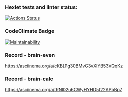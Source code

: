 ### Hexlet tests and linter status:
[![Actions Status](https://github.com/lisa-gold/python-project-49/workflows/hexlet-check/badge.svg)](https://github.com/lisa-gold/python-project-49/actions)

### CodeClimate Badge
[![Maintainability](https://api.codeclimate.com/v1/badges/3cefe61c523850122157/maintainability)](https://codeclimate.com/github/lisa-gold/python-project-49/maintainability)

### Record - brain-even
https://asciinema.org/a/cKBLPg30BMvG3vXlYB53VQqKz

### Record - brain-calc
https://asciinema.org/a/tRNlD2u6CWyHYHD5t22APbBp7